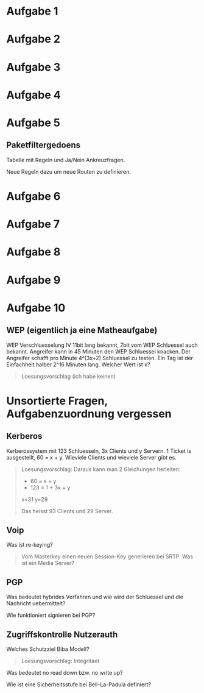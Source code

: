 


# Aufgabe 1
# Aufgabe 2
# Aufgabe 3
# Aufgabe 4
# Aufgabe 5

## Paketfiltergedoens

Tabelle mit Regeln und Ja/Nein Ankreuzfragen.

Neue Regeln dazu um neue Routen zu definieren.

# Aufgabe 6
# Aufgabe 7
# Aufgabe 8
# Aufgabe 9


# Aufgabe 10

## WEP (eigentlich ja eine Matheaufgabe)
WEP Verschluesselung IV 11bit lang bekannt, 7bit vom WEP Schluessel auch bekannt.
Angreifer kann in 45 Minuten den WEP Schluessel knacken.
Der Angreifer schafft pro Minute 4^(3x+2) Schluessel zu testen.
Ein Tag ist der Einfachheit halber 2^16 Minuten lang.
Welcher Wert ist x?

> Loesungsvorschlag (ich habe keinen)


# Unsortierte Fragen, Aufgabenzuordnung vergessen

## Kerberos
Kerberossystem mit 123 Schluesseln, 3x Clients und y Servern. 1 Ticket is ausgestellt, 60 = x + y.
Wieviele Clients und wieviele Server gibt es.
> Loesungsvorschlag:
> Daraus kann man 2 Gleichungen herleiten:
> * 60 = x + y
> * 123 = 1 + 3x + y
>
> x=31
> y=29
> 
> Das heisst 93 Clients und 29 Server.

## Voip
Was ist re-keying?
> Vom Masterkey einen neuen Session-Key generieren bei SRTP.
Was ist ein Media Server?

## PGP
Was bedeutet hybrides Verfahren und wie wird der Schluessel und die Nachricht uebermittelt?

Wie funktioniert signieren bei PGP?

## Zugriffskontrolle Nutzerauth

Welches Schutzziel Biba Modell?
> Loesungsvorschlag: Integritaet

Was bedeutet no read down bzw. no write up?

Wie ist eine Sicherheitsstufe bei Bell-La-Padula definiert?






